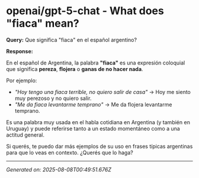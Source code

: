 # openai/gpt-5-chat - What does "fiaca" mean?

**Query:** Que significa "fiaca" en el español argentino?



**Response:**

En el español de Argentina, la palabra **"fiaca"** es una expresión coloquial que significa **pereza**, **flojera** o **ganas de no hacer nada**.  

Por ejemplo:  
- *"Hoy tengo una fiaca terrible, no quiero salir de casa"* → Hoy me siento muy perezoso y no quiero salir.  
- *"Me da fiaca levantarme temprano"* → Me da flojera levantarme temprano.

Es una palabra muy usada en el habla cotidiana en Argentina (y también en Uruguay) y puede referirse tanto a un estado momentáneo como a una actitud general.

Si querés, te puedo dar más ejemplos de su uso en frases típicas argentinas para que lo veas en contexto. ¿Querés que lo haga?

---
*Generated on: 2025-08-08T00:49:51.676Z*
